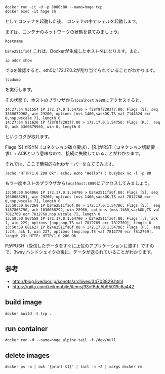 

```
docker run -it -d -p 8080:80 --name=hoge tcp
docker exec -it hoge sh
```

としてコンテナを起動した後、
コンテナの中でシェルを起動します。

まずは、コンテナのネットワークの状態を見てみましょう。

```
hostname
```

`b24e2511fa6f` これは、Dockerが生成したホスト名になります。また、

```
ip addr show
```
でipを確認すると、eth0に172.17.0.2が割り当てられていることがわかります。

```
tcpdump
```
を実行します。


その状態で、ホストのブラウザから`localhost:8080`にアクセスすると、


```
14:27:54.931554 IP 172.17.0.1.54756 > f28f8f2283f7.80: Flags [S], seq 3360679968, win 29200, options [mss 1460,sackOK,TS val 7144624 ecr 0,nop,wscale 7], length 0
14:27:54.931620 IP f28f8f2283f7.80 > 172.17.0.1.54756: Flags [R.], seq 0, ack 3360679969, win 0, length 0
```

というログが取れます。

Flags [S] がSYN（コネクション確立要求）、[R.]がRST（コネクション切断要求）+ ACKという意味なので、接続に失敗していることがわかります。

それでは、ここで簡易的なhttpサーバーを立ててみます。
```
(echo "HTTP/1.0 200 Ok"; echo; echo "Hello") | busybox nc -l -p 80
```

もう一度ホストのブラウザから`localhost:8080`にアクセスしてみましょう。

```
13:50:50.864066 IP 172.17.0.1.54796 > b24e2511fa6f.80: Flags [S], seq 1030088291, win 29200, options [mss 1460,sackOK,TS val 7812768 ecr 0,nop,wscale 7], length 0
13:50:50.867269 IP b24e2511fa6f.80 > 172.17.0.1.54796: Flags [S.], seq 3467863790, ack 1030088292, win 28960, options [mss 1460,sackOK,TS val 7812769 ecr 7812768,nop,wscale 7], length 0
13:50:50.867558 IP 172.17.0.1.54796 > b24e2511fa6f.80: Flags [.], ack 1, win 229, options [nop,nop,TS val 7812769 ecr 7812769], length 0
13:50:50.881627 IP b24e2511fa6f.80 > 172.17.0.1.54796: Flags [P.], seq 1:24, ack 1, win 227, options [nop,nop,TS val 7812770 ecr 7812769], length 23: HTTP: HTTP/1.0 200 Ok

```
PがPUSH（受信したデータをすぐに上位のアプリケーションに渡す）ですので、3way ハンドシェイクの後に、データが送られていることがわかります。




## 参考
+ http://blog.livedoor.jp/sonots/archives/34703829.html
+ https://qiita.com/keikmobile/items/93cf6dc5b95019c6a442


## build image
```
docker build -t tcp . 
```

## run container
```
docker run -d --name=hoge alpine tail -f /dev/null 
```

## delete images
```
docker ps -a | awk '{print $1}' | tail -n +2 | xargs docker rm
```
